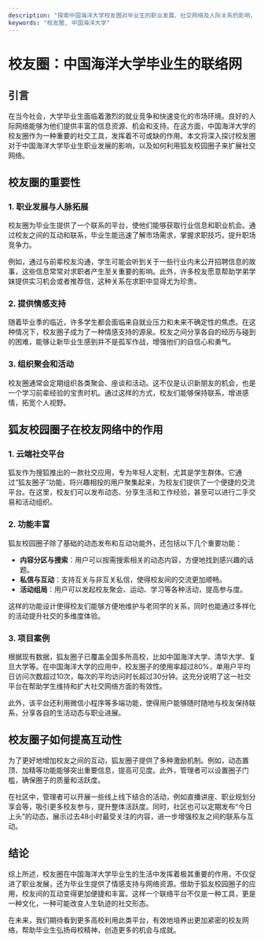 ```yaml
---
description: "探索中国海洋大学校友圈对毕业生的职业发展、社交网络及人际关系的影响，分析狐友校园圈子的功能与应用。"
keywords: "校友圈, 中国海洋大学"
---
```

# 校友圈：中国海洋大学毕业生的联络网

## 引言

在当今社会，大学毕业生面临着激烈的就业竞争和快速变化的市场环境。良好的人际网络能够为他们提供丰富的信息资源、机会和支持。在这方面，中国海洋大学的校友圈作为一种重要的社交工具，发挥着不可或缺的作用。本文将深入探讨校友圈对于中国海洋大学毕业生职业发展的影响，以及如何利用狐友校园圈子来扩展社交网络。

## 校友圈的重要性

### 1. 职业发展与人脉拓展

校友圈为毕业生提供了一个联系的平台，使他们能够获取行业信息和职业机会。通过校友之间的互动和联系，毕业生能迅速了解市场需求，掌握求职技巧，提升职场竞争力。

例如，通过与前辈校友沟通，学生可能会听到关于一些行业内未公开招聘信息的故事，这些信息常常对求职者产生至关重要的影响。此外，许多校友愿意帮助学弟学妹提供实习机会或者推荐信，这种关系在求职中显得尤为珍贵。

### 2. 提供情感支持

随着毕业季的临近，许多学生都会面临来自就业压力和未来不确定性的焦虑。在这种情况下，校友圈子成为了一种情感支持的源泉。校友之间分享各自的经历与碰到的困难，能够让新毕业生感到并不是孤军作战，增强他们的自信心和勇气。

### 3. 组织聚会和活动

校友圈通常会定期组织各类聚会、座谈和活动。这不仅是认识新朋友的机会，也是一个学习前辈经验的宝贵时机。通过这样的方式，校友们能够保持联系，增进感情，拓宽个人视野。

## 狐友校园圈子在校友网络中的作用

### 1. 云端社交平台

狐友作为搜狐推出的一款社交应用，专为年轻人定制，尤其是学生群体。它通过“狐友圈子”功能，将兴趣相投的用户聚集起来，为校友们提供了一个便捷的交流平台。在这里，校友们可以发布动态、分享生活和工作经验，甚至可以进行二手交易和活动组织。

### 2. 功能丰富

狐友校园圈子除了基础的动态发布和互动功能外，还包括以下几个重要功能：

- **内容分区与搜索**：用户可以按需搜索相关的动态内容，方便地找到感兴趣的话题。
- **私信与互动**：支持互关与非互关私信，使得校友间的交流更加顺畅。
- **活动组局**：用户可以发起校友聚会、运动、学习等各种活动，提高参与度。

这样的功能设计使得校友们能够方便地维护与老同学的关系，同时也能通过多样化的活动提升社交的多维度体验。

### 3. 项目案例

根据现有数据，狐友圈子已覆盖全国多所高校，比如中国海洋大学、清华大学、复旦大学等。在中国海洋大学的应用中，校友圈子的使用率超过80%，单用户平均日访问次数超过10次，每次的平均访问时长超过30分钟。这充分说明了这一社交平台在帮助学生维持和扩大社交网络方面的有效性。

此外，该平台还利用微信小程序等多端功能，使得用户能够随时随地与校友保持联系，分享各自的生活动态与职业进展。

## 校友圈子如何提高互动性

为了更好地增加校友之间的互动，狐友圈子提供了多种激励机制。例如，动态置顶、加精等功能能够突出重要信息，提高可见度。此外，管理者可以设置圈子门槛，确保圈子的质量和活跃度。

在社区中，管理者可以开展一些线上线下结合的活动，例如直播讲座、职业规划分享会等，吸引更多校友参与，提升整体活跃度。同时，社区也可以定期发布“今日上头”的动态，展示过去48小时最受关注的内容，进一步增强校友之间的联系与互动。

## 结论

综上所述，校友圈在中国海洋大学毕业生的生活中发挥着极其重要的作用，不仅促进了职业发展，还为毕业生提供了情感支持与网络资源。借助于狐友校园圈子的应用，校友间的互动变得更加便捷和丰富。这样一个联络平台不仅是一种工具，更是一种文化，一种可能改变人生轨迹的社交形态。

在未来，我们期待看到更多高校利用此类平台，有效地培养出更加紧密的校友网络，帮助毕业生弘扬母校精神，创造更多的机会与成就。
